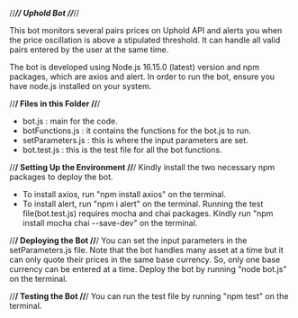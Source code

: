 //*********************************************************//
            Uphold Bot
//*********************************************************//

This bot monitors several pairs prices on Uphold API and alerts you when the price
oscillation is above a stipulated threshold. It can handle all valid pairs entered by 
the user at the same time. 

The bot is developed using Node.js 16.15.0 (latest) version and npm packages, which
are axios and alert.
In order to run the bot, ensure you have node.js installed on your system.

//******************************/
    Files in this Folder
//******************************/
- bot.js : main for the code.
- botFunctions.js : it contains the functions for the bot.js to run.
- setParameters.js : this is where the input parameters are set.
- bot.test.js : this is the test file for all the bot functions.

//******************************/
    Setting Up the Environment
//******************************/
Kindly install the two necessary npm packages to deploy the bot. 
-   To install axios, run "npm install axios" on the terminal.
-   To install alert, run "npm i alert" on the terminal.
Running the test file(bot.test.js) requires mocha and chai packages. Kindly run
"npm install mocha chai --save-dev" on the terminal.

//******************************/
    Deploying the Bot
//******************************/
You can set the input parameters in the setParameters.js file. Note that the bot handles 
many asset at a time but it can only quote their prices in the same base currency. So, 
only one base currency can be entered at a time.
Deploy the bot by running "node bot.js" on the terminal.

//******************************/
    Testing the Bot
//******************************/
You can run the test file by running "npm test" on the terminal.